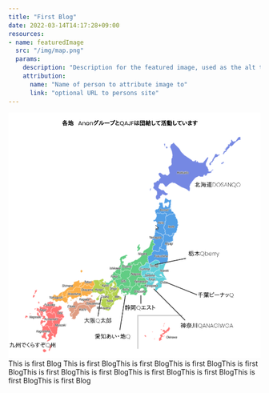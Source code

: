 ```yaml
---
title: "First Blog"
date: 2022-03-14T14:17:28+09:00
resources:
- name: featuredImage
  src: "/img/map.png"
  params:
    description: "Description for the featured image, used as the alt text"
    attribution:
      name: "Name of person to attribute image to"
      link: "optional URL to persons site"
---
```


<img src="/img/map.png">
This is first Blog This is first BlogThis is first BlogThis is first BlogThis is first BlogThis is first BlogThis is first BlogThis is first BlogThis is first BlogThis is first BlogThis is first Blog
